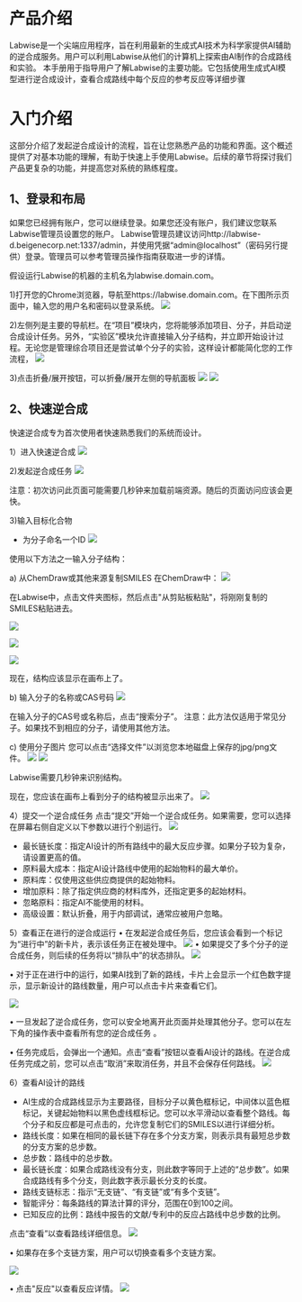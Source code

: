 # 产品介绍

Labwise是一个尖端应用程序，旨在利用最新的生成式AI技术为科学家提供AI辅助的逆合成服务。用户可以利用Labwise从他们的计算机上探索由AI制作的合成路线和实验。
本手册用于指导用户了解Labwise的主要功能。它包括使用生成式AI模型进行逆合成设计，查看合成路线中每个反应的参考反应等详细步骤

# 入门介绍

这部分介绍了发起逆合成设计的流程，旨在让您熟悉产品的功能和界面。这个概述提供了对基本功能的理解，有助于快速上手使用Labwise。后续的章节将探讨我们产品更复杂的功能，并提高您对系统的熟练程度。


## 1、登录和布局

如果您已经拥有账户，您可以继续登录。如果您还没有账户，我们建议您联系Labwise管理员设置您的账户。
Labwise管理员建议访问http://labwise-d.beigenecorp.net:1337/admin，并使用凭据“admin@localhost”（密码另行提供）登录。管理员可以参考管理员操作指南获取进一步的详情。

假设运行Labwise的机器的主机名为labwise.domain.com。

1)打开您的Chrome浏览器，导航至https://labwise.domain.com。在下图所示页面中，输入您的用户名和密码以登录系统。
![](./images/1.png)

2)左侧列是主要的导航栏。在“项目”模块内，您将能够添加项目、分子，并启动逆合成设计任务。另外，“实验区”模块允许直接输入分子结构，并立即开始设计过程。无论您是管理综合项目还是尝试单个分子的实验，这样设计都能简化您的工作流程，
![](./images/3.png)

3)点击折叠/展开按钮，可以折叠/展开左侧的导航面板
![](./images/4.png)
![](./images/5.png)

## 2、快速逆合成

快速逆合成专为首次使用者快速熟悉我们的系统而设计。

1）进入快速逆合成
![](./images/6.png)

2)发起逆合成任务
![](./images/7.png)

注意：初次访问此页面可能需要几秒钟来加载前端资源。随后的页面访问应该会更快。 

3)输入目标化合物

- 为分子命名一个ID
![](./images/8.png)

使用以下方法之一输入分子结构：

a) 从ChemDraw或其他来源复制SMILES
在ChemDraw中：
![](./images/9.png)

在Labwise中，点击文件夹图标，然后点击"从剪贴板粘贴"，将刚刚复制的SMILES粘贴进去。

![](./images/10.png)

![](./images/11.png)

![](./images/12.png)

现在，结构应该显示在画布上了。

b) 输入分子的名称或CAS号码
![](./images/13.png)

在输入分子的CAS号或名称后，点击“搜索分子”。
注意：此方法仅适用于常见分子。如果找不到相应的分子，请使用其他方法。

c) 使用分子图片
您可以点击“选择文件”以浏览您本地磁盘上保存的jpg/png文件。
![](./images/14.png)
![](./images/15.png)

Labwise需要几秒钟来识别结构。

现在，您应该在画布上看到分子的结构被显示出来了。
![](./images/16.png)



4）提交一个逆合成任务
点击“提交”开始一个逆合成任务。如果需要，您可以选择在屏幕右侧自定义以下参数以进行个别运行。
![](./images/17.png)

- 最长链长度：指定AI设计的所有路线中的最大反应步骤。如果分子较为复杂，请设置更高的值。
- 原料最大成本：指定AI设计路线中使用的起始物料的最大单价。 
- 原料库：仅使用这些供应商提供的起始物料。 
- 增加原料：除了指定供应商的材料库外，还指定更多的起始材料。 
- 忽略原料：指定AI不能使用的材料。 
- 高级设置：默认折叠，用于内部调试，通常应被用户忽略。

5）查看正在进行的逆合成运行
• 在发起逆合成任务后，您应该会看到一个标记为“进行中”的新卡片，表示该任务正在被处理中。
![](./images/18.png)
• 如果提交了多个分子的逆合成任务，则后续的任务将以“排队中”的状态排队。
![](./images/19.png)


• 对于正在进行中的运行，如果AI找到了新的路线，卡片上会显示一个红色数字提示，显示新设计的路线数量，用户可以点击卡片来查看它们。

![](./images/20.png)

• 一旦发起了逆合成任务，您可以安全地离开此页面并处理其他分子。您可以在左下角的操作表中查看所有您的逆合成任务 。

• 任务完成后，会弹出一个通知。点击“查看”按钮以查看AI设计的路线。在逆合成任务完成之前，您可以点击“取消”来取消任务，并且不会保存任何路线。
![](./images/21.png)

6）查看AI设计的路线
- AI生成的合成路线显示为主要路径，目标分子以黄色框标记，中间体以蓝色框标记，关键起始物料以黑色虚线框标记。您可以水平滑动以查看整个路线。每个分子和反应都是可点击的，允许您复制它们的SMILES以进行详细分析。 
- 路线长度：如果在相同的最长链下存在多个分支方案，则表示具有最短总步数的分支方案的总步数。 
- 总步数：路线中的总步数。 
- 最长链长度：如果合成路线没有分支，则此数字等同于上述的“总步数”。如果合成路线有多个分支，则此数字表示最长分支的长度。 
- 路线支链标志：指示“无支链”、“有支链”或“有多个支链”。 
- 智能评分：每条路线的算法计算的评分，范围在0到100之间。 
- 已知反应的比例：路线中报告的文献/专利中的反应占路线中总步数的比例。

点击“查看”以查看路线详细信息。
![](./images/22.png)


• 如果存在多个支链方案，用户可以切换查看多个支链方案。

![](./images/23.png)

• 点击"反应"以查看反应详情。
![](./images/24.png)




